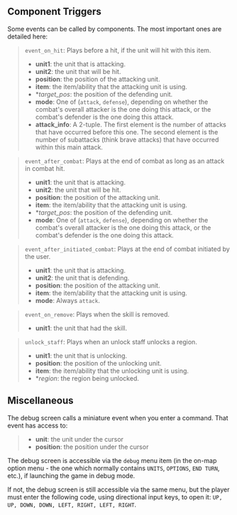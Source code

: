 
## Component Triggers

Some events can be called by components. The most important ones are detailed here:

> `event_on_hit`: Plays before a hit, if the unit will hit with this item.
> - **unit1**: the unit that is attacking.
> - **unit2**: the unit that will be hit.
> - **position**: the position of the attacking unit.
> - **item**: the item/ability that the attacking unit is using.
> - **target_pos*: the position of the defending unit.
> - **mode**: One of (`attack`, `defense`), depending on whether the combat's overall attacker is the one doing this attack, or the combat's defender is the one doing this attack.
> - **attack_info**: A 2-tuple. The first element is the number of attacks that have occurred before this one. The second element is the number of subattacks (think brave attacks) that have occurred within this main attack.

> `event_after_combat`: Plays at the end of combat as long as an attack in combat hit.
> - **unit1**: the unit that is attacking.
> - **unit2**: the unit that will be hit.
> - **position**: the position of the attacking unit.
> - **item**: the item/ability that the attacking unit is using.
> - **target_pos*: the position of the defending unit.
> - **mode**: One of (`attack`, `defense`), depending on whether the combat's overall attacker is the one doing this attack, or the combat's defender is the one doing this attack.

> `event_after_initiated_combat`: Plays at the end of combat initiated by the user.
> - **unit1**: the unit that is attacking.
> - **unit2**: the unit that is defending.
> - **position**: the position of the attacking unit.
> - **item**: the item/ability that the attacking unit is using.
> - **mode**: Always `attack`.

> `event_on_remove`: Plays when the skill is removed.
> - **unit1**: the unit that had the skill.

> `unlock_staff`: Plays when an unlock staff unlocks a region.
> - **unit1**: the unit that is unlocking.
> - **position**: the position of the unlocking unit.
> - **item**: the item/ability that the unlocking unit is using.
> - **region*: the region being unlocked.

## Miscellaneous

The debug screen calls a miniature event when you enter a command. That event has access to:
> - **unit**: the unit under the cursor
> - **position**: the position under the cursor

The debug screen is accessible via the `debug` menu item (in the on-map option menu - the one which normally contains `UNITS`, `OPTIONS`, `END TURN`, etc.), if launching the game in debug mode.

If not, the debug screen is still accessible via the same menu, but the player must enter the following code, using directional input keys, to open it: `UP, UP, DOWN, DOWN, LEFT, RIGHT, LEFT, RIGHT`.